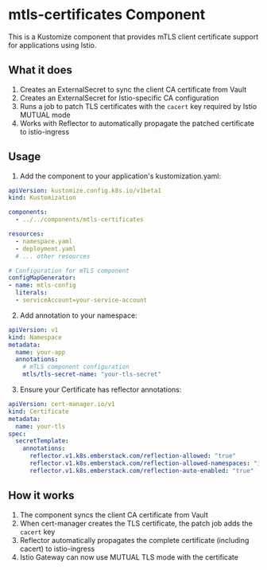 # mtls-certificates Component

This is a Kustomize component that provides mTLS client certificate support for applications using Istio.

## What it does

1. Creates an ExternalSecret to sync the client CA certificate from Vault
2. Creates an ExternalSecret for Istio-specific CA configuration  
3. Runs a job to patch TLS certificates with the `cacert` key required by Istio MUTUAL mode
4. Works with Reflector to automatically propagate the patched certificate to istio-ingress

## Usage

1. Add the component to your application's kustomization.yaml:

```yaml
apiVersion: kustomize.config.k8s.io/v1beta1
kind: Kustomization

components:
  - ../../components/mtls-certificates

resources:
  - namespace.yaml
  - deployment.yaml
  # ... other resources

# Configuration for mTLS component
configMapGenerator:
- name: mtls-config
  literals:
  - serviceAccount=your-service-account
```

2. Add annotation to your namespace:

```yaml
apiVersion: v1
kind: Namespace
metadata:
  name: your-app
  annotations:
    # mTLS component configuration
    mtls/tls-secret-name: "your-tls-secret"
```

3. Ensure your Certificate has reflector annotations:

```yaml
apiVersion: cert-manager.io/v1
kind: Certificate
metadata:
  name: your-tls
spec:
  secretTemplate:
    annotations:
      reflector.v1.k8s.emberstack.com/reflection-allowed: "true"
      reflector.v1.k8s.emberstack.com/reflection-allowed-namespaces: "istio-ingress"
      reflector.v1.k8s.emberstack.com/reflection-auto-enabled: "true"
```

## How it works

1. The component syncs the client CA certificate from Vault
2. When cert-manager creates the TLS certificate, the patch job adds the `cacert` key
3. Reflector automatically propagates the complete certificate (including cacert) to istio-ingress
4. Istio Gateway can now use MUTUAL TLS mode with the certificate